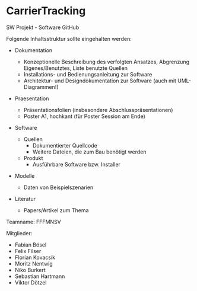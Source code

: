 # CarrierTracking
SW Projekt - Software GitHub

Folgende Inhaltsstruktur sollte eingehalten werden:

- Dokumentation
	- Konzeptionelle Beschreibung des verfolgten Ansatzes, Abgrenzung Eigenes/Benutztes, Liste benutzte Quellen
  	- Installations- und Bedienungsanleitung zur Software
  	- Architektur- und Designdokumentation zur Software (auch mit UML-Diagrammen!)
  
- Praesentation	
	- Präsentationsfolien (insbesondere Abschlusspräsentationen)
 	- Poster A1, hochkant (für Poster Session am Ende)
- Software	
  - Quellen	
	 - Dokumentierter Quellcode
	 - Weitere Dateien, die zum Bau benötigt werden
  - Produkt	
	 - Ausführbare Software bzw. Installer
- Modelle	
	- Daten von Beispielszenarien
- Literatur	
	- Papers/Artikel zum Thema


Teamname: FFFMNSV

Mitglieder:
- Fabian Bösel
- Felix Filser
- Florian Kovacsik
- Moritz Nentwig
- Niko Burkert
- Sebastian Hartmann
- Viktor Dötzel
